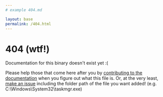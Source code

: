 ```yaml
---
# example 404.md

layout: base
permalink: /404.html
---
```


<script>
    // redirect to case-insensitve URL if it exists
    var allposts = [];  
    function redirectToCorrectPage() {  
        {% for post in site.posts %}  
            allposts.push("{{ site.url }}{{ post.url }}");  
        {% endfor %}  
        var url = window.location.toString();  
        if (url.slice(-1) === "/") {  
            url = url.slice(0, -1);  
        }  
        var allpostsUpperCase = allposts.map(function(value) {  
            return value.toUpperCase();  
        });  
        var i = allpostsUpperCase.indexOf(url.toUpperCase());  
        if (i != -1) {  
            console.log(allposts[i]);  
            window.location = allposts[i];  
        }  
    }  
    window.onload = redirectToCorrectPage; 
</script>

# 404 (wtf!)

Documentation for this binary doesn't exist yet :(

Please help those that come here after you by [contributing to the documentation](https://github.com/lawndoc/winbin.wtf) when you figure out what this file is.
Or, at the very least, [make an issue](https://github.com/lawndoc/winbin.wtf/issues/new) including the folder path of the file you want added! (e.g. C:\Windows\System32\taskmgr.exe)
